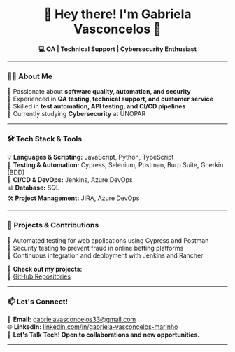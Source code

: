 <h1 align="center">👋 Hey there! I'm Gabriela Vasconcelos 🚀</h1>

<p align="center">
  <strong>💻 QA | Technical Support | Cybersecurity Enthusiast</strong>
</p>

---

### 👩‍💻 About Me
🔹 Passionate about **software quality, automation, and security**  
🔹 Experienced in **QA testing, technical support, and customer service**  
🔹 Skilled in **test automation, API testing, and CI/CD pipelines**  
🔹 Currently studying **Cybersecurity** at UNOPAR  

---

### 🛠 Tech Stack & Tools  
💡 **Languages & Scripting:** JavaScript, Python, TypeScript  
🧪 **Testing & Automation:** Cypress, Selenium, Postman, Burp Suite, Gherkin (BDD)  
🔗 **CI/CD & DevOps:** Jenkins, Azure DevOps  
📊 **Database:** SQL  
🛠 **Project Management:** JIRA, Azure DevOps  

---

### 🚀 Projects & Contributions  
🔹 Automated testing for web applications using Cypress and Postman  
🔹 Security testing to prevent fraud in online betting platforms  
🔹 Continuous integration and deployment with Jenkins and Rancher  

📌 **Check out my projects:**  
🔗 [GitHub Repositories](https://github.com/GabsVasconcelos)  

---

### 📫 Let's Connect!  
📧 **Email:** [gabrielavasconcelos33@gmail.com](mailto:gabrielavasconcelos33@gmail.com)  
🌐 **LinkedIn:** [linkedin.com/in/gabriela-vasconcelos-marinho](https://www.linkedin.com/in/gabriela-vasconcelos-marinho/)  
💬 **Let's Talk Tech! Open to collaborations and new opportunities.**  

---
